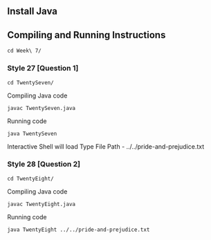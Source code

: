 ## Install Java
## Compiling and Running Instructions
```
cd Week\ 7/
```

### Style 27 [Question 1]
```
cd TwentySeven/
```
Compiling Java code
```
javac TwentySeven.java
```
Running code
```
java TwentySeven
```

Interactive Shell will load
Type File Path - ../../pride-and-prejudice.txt

### Style 28 [Question 2]

```
cd TwentyEight/
```
Compiling Java code
```
javac TwentyEight.java
```
Running code
```
java TwentyEight ../../pride-and-prejudice.txt
```